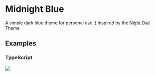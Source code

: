 # Midnight Blue
A simple dark blue theme for personal use :)
Inspired by the [Night Owl](https://github.com/sdras/night-owl-vscode-theme) Theme

## Examples

### TypeScript

![](https://raw.githubusercontent.com/KaindlJulian/midnight-blue-theme/master/images/ts.png?token=AFPERHXXWDVGGWNZVHW5ZLC5EM6F4)
